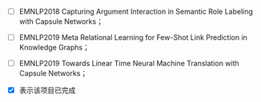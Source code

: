 

- [ ] EMNLP2018 Capturing Argument Interaction in Semantic Role Labeling with Capsule Networks；

- [ ] EMNLP2019 Meta Relational Learning for Few-Shot Link Prediction in Knowledge Graphs；

- [ ] EMNLP2019 Towards Linear Time Neural Machine Translation with Capsule Networks；

- [x] 表示该项目已完成


